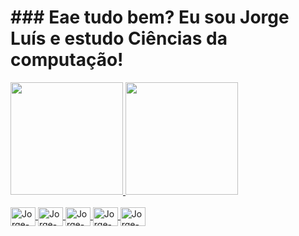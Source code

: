 # ### Eae tudo bem? Eu sou Jorge Luís e estudo Ciências da computação!

<div>
  <a href="https://github.com/J0rgex19">
  <img height="180em" src="https://github-readme-stats.vercel.app/api?username=JorgeLCMaia&show_icons=true&theme=tokyonight&include_all_commits=true&count_private=true"/>
  <img height="180em" src="https://github-readme-stats.vercel.app/api/top-langs/?username=JorgeLCMaia&layout=compact&langs_count=2&theme=tokyonight"/>
</div>
<div style="display: inline_block"><br>
  <img align="center" alt="Jorge-C++" height="30" width="40" src="https://cdn.jsdelivr.net/gh/devicons/devicon/icons/cplusplus/cplusplus-original.svg" />
  <img align="center" alt="Jorge-Java" height="30" width="40" src="https://cdn.jsdelivr.net/gh/devicons/devicon/icons/java/java-original.svg" />
  <img align="center" alt="Jorge-Java" height="30" width="40" src="https://cdn.jsdelivr.net/gh/devicons/devicon/icons/c/c-original.svg" />
  <img align="center" alt="Jorge-Java" height="30" width="40" src="https://cdn.jsdelivr.net/gh/devicons/devicon/icons/html5/html5-original.svg" />
  <img align="center" alt="Jorge-Java" height="30" width="40" src="https://cdn.jsdelivr.net/gh/devicons/devicon/icons/javascript/javascript-original.svg" />
</div>


